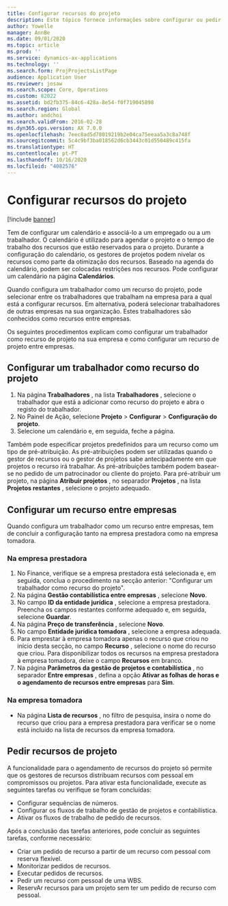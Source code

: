 ```yaml
---
title: Configurar recursos do projeto
description: Este tópico fornece informações sobre configurar ou pedir recursos de projeto.
author: Yowelle
manager: AnnBe
ms.date: 09/01/2020
ms.topic: article
ms.prod: ''
ms.service: dynamics-ax-applications
ms.technology: ''
ms.search.form: ProjProjectsListPage
audience: Application User
ms.reviewer: josaw
ms.search.scope: Core, Operations
ms.custom: 82022
ms.assetid: bd2fb375-84c6-428a-8e54-f0f719045898
ms.search.region: Global
ms.author: andchoi
ms.search.validFrom: 2016-02-28
ms.dyn365.ops.version: AX 7.0.0
ms.openlocfilehash: 7eec8ad5d78019219b2e04ca75eeaa5a3c8a748f
ms.sourcegitcommit: 5c4c9bf3ba018562d6cb3443c01d550489c415fa
ms.translationtype: HT
ms.contentlocale: pt-PT
ms.lasthandoff: 10/16/2020
ms.locfileid: "4082576"
---
```

# <a name="set-up-project-resources"></a>Configurar recursos do projeto

[!include [banner](../includes/banner.md)]

Tem de configurar um calendário e associá-lo a um empregado ou a um trabalhador. O calendário é utilizado para agendar o projeto e o tempo de trabalho dos recursos que estão reservados para o projeto. Durante a configuração do calendário, os gestores de projetos podem nivelar os recursos como parte da otimização dos recursos. Baseado na agenda do calendário, podem ser colocadas restrições nos recursos. Pode configurar um calendário na página **Calendários**.

Quando configura um trabalhador como um recurso do projeto, pode selecionar entre os trabalhadores que trabalham na empresa para a qual está a configurar recursos. Em alternativa, poderá selecionar trabalhadores de outras empresas na sua organização. Estes trabalhadores são conhecidos como recursos entre empresas.

Os seguintes procedimentos explicam como configurar um trabalhador como recurso de projeto na sua empresa e como configurar um recurso de projeto entre empresas.

## <a name="set-up-a-worker-as-a-project-resource"></a>Configurar um trabalhador como recurso do projeto

1. Na página **Trabalhadores** , na lista **Trabalhadores** , selecione o trabalhador que está a adicionar como recurso do projeto e abra o registo do trabalhador.
2. No Painel de Ação, selecione **Projeto** &gt; **Configurar** &gt; **Configuração do projeto**.
3. Selecione um calendário e, em seguida, feche a página.

Também pode especificar projetos predefinidos para um recurso como um tipo de pré-atribuição. As pré-atribuições podem ser utilizadas quando o gestor de recursos ou o gestor de projetos sabe antecipadamente em que projetos o recurso irá trabalhar. As pré-atribuições também podem basear-se no pedido de um patrocinador ou cliente do projeto. Para pré-atribuir um projeto, na página **Atribuir projetos** , no separador **Projetos** , na lista **Projetos restantes** , selecione o projeto adequado.

## <a name="set-up-an-intercompany-resource"></a>Configurar um recurso entre empresas

Quando configura um trabalhador como um recurso entre empresas, tem de concluir a configuração tanto na empresa prestadora como na empresa tomadora.

### <a name="in-the-lending-company"></a>Na empresa prestadora

1. No Finance, verifique se a empresa prestadora está selecionada e, em seguida, conclua o procedimento na secção anterior: "Configurar um trabalhador como recurso do projeto".
2. Na página **Gestão contabilística entre empresas** , selecione **Novo**.
3. No campo **ID da entidade jurídica** , selecione a empresa prestadora. Preencha os campos restantes conforme adequado e, em seguida, selecione **Guardar**.
4. Na página **Preço de transferência** , selecione **Novo**.
5. No campo **Entidade jurídica tomadora** , selecione a empresa adequada.
6. Para emprestar à empresa tomadora apenas o recurso que criou no início desta secção, no campo **Recurso** , selecione o nome do recurso que criou. Para disponibilizar todos os recursos na empresa prestadora à empresa tomadora, deixe o campo **Recursos** em branco.
7. Na página **Parâmetros da gestão de projetos e contabilística** , no separador **Entre empresas** , defina a opção **Ativar as folhas de horas e o agendamento de recursos entre empresas** para **Sim**.

### <a name="in-the-borrowing-company"></a>Na empresa tomadora

- Na página **Lista de recursos** , no filtro de pesquisa, insira o nome do recurso que criou para a empresa prestadora para verificar se o nome está incluído na lista de recursos da empresa tomadora.

## <a name="request-project-resources"></a>Pedir recursos de projeto
A funcionalidade para o agendamento de recursos do projeto só permite que os gestores de recursos distribuam recursos com pessoal em compromissos ou projetos. Para ativar esta funcionalidade, execute as seguintes tarefas ou verifique se foram concluídas:

- Configurar sequências de números.
- Configurar os fluxos de trabalho de gestão de projetos e contabilística.
- Ativar os fluxos de trabalho de pedido de recursos.

Após a conclusão das tarefas anteriores, pode concluir as seguintes tarefas, conforme necessário:

- Criar um pedido de recurso a partir de um recurso com pessoal com reserva flexível.
- Monitorizar pedidos de recursos.
- Executar pedidos de recursos.
- Pedir um recurso com pessoal de uma WBS.
- ReservAr recursos para um projeto sem ter um pedido de recurso com pessoal.
